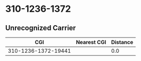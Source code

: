 # 310-1236-1372
## Unrecognized Carrier


| CGI | Nearest CGI | Distance |
|-----|-------------|----------|
| 310-1236-1372-19441 |  | 0.0 |
